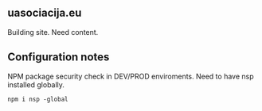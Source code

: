 ## uasociacija.eu

Building site. Need content.

## Configuration notes

NPM package security check in DEV/PROD enviroments. Need to have nsp installed globally.

   `npm i nsp -global`